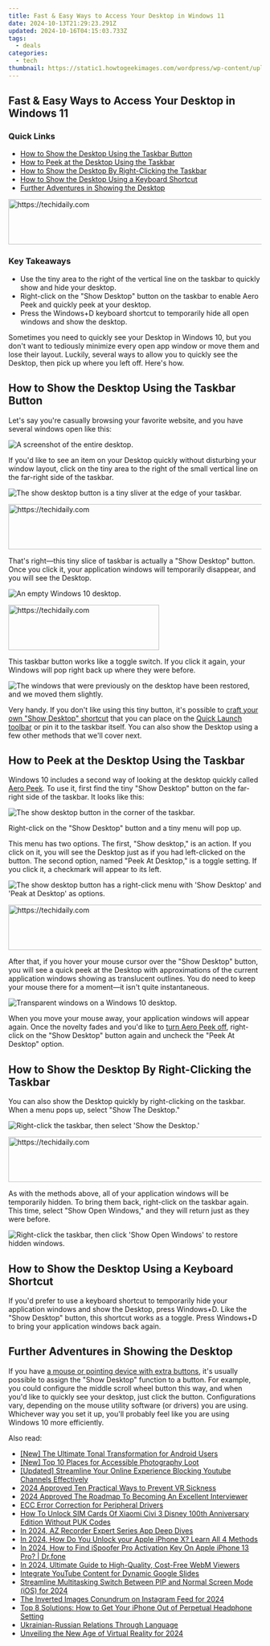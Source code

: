 ```yaml
---
title: Fast & Easy Ways to Access Your Desktop in Windows 11
date: 2024-10-13T21:29:23.291Z
updated: 2024-10-16T04:15:03.733Z
tags:
  - deals
categories:
  - tech
thumbnail: https://static1.howtogeekimages.com/wordpress/wp-content/uploads/2024/01/52780811147_bf0740ed7a_o.jpg
---
```


## Fast & Easy Ways to Access Your Desktop in Windows 11

### Quick Links

* [How to Show the Desktop Using the Taskbar Button](https://fox-access.techidaily.com/new-digital-pioneers-handbook-making-a-mark-in-gif-artistry/)
* [How to Peek at the Desktop Using the Taskbar](https://extra-guidance.techidaily.com/navigating-the-interview-landscape-a-guide-for-2024/)
* [How to Show the Desktop By Right-Clicking the Taskbar](https://instagram-clips.techidaily.com/2024-approved-explore-instagrams-per-video-limit-explained/)
* [How to Show the Desktop Using a Keyboard Shortcut](https://instagram-video-files.techidaily.com/updated-master-the-art-of-file-conversion-selecting-best-free-tools-for-instagram-videos-windowsosx/)
* [Further Adventures in Showing the Desktop](https://extra-hints.techidaily.com/new-closer-look-strategies-in-virtual-world-of-roblox/)

<!-- affiliate ads begin -->
<a href="https://appsumo.8odi.net/c/5597632/2043662/7443" target="_top" id="2043662">
  <img src="//a.impactradius-go.com/display-ad/7443-2043662" border="0" alt="https://techidaily.com" width="728" height="90"/>
</a>
<img height="0" width="0" src="https://appsumo.8odi.net/i/5597632/2043662/7443" style="position:absolute;visibility:hidden;" border="0" />
<!-- affiliate ads end -->

### Key Takeaways

* Use the tiny area to the right of the vertical line on the taskbar to quickly show and hide your desktop.
* Right-click on the "Show Desktop" button on the taskbar to enable Aero Peek and quickly peek at your desktop.
* Press the Windows+D keyboard shortcut to temporarily hide all open windows and show the desktop.

 Sometimes you need to quickly see your Desktop in Windows 10, but you don't want to tediously minimize every open app window or move them and lose their layout. Luckily, several ways to allow you to quickly see the Desktop, then pick up where you left off. Here's how.

##  How to Show the Desktop Using the Taskbar Button

 Let's say you're casually browsing your favorite website, and you have several windows open like this:

![A screenshot of the entire desktop.](https://static1.howtogeekimages.com/wordpress/wp-content/uploads/2024/01/1-desktop-screenshot.png) 

 If you'd like to see an item on your Desktop quickly without disturbing your window layout, click on the tiny area to the right of the small vertical line on the far-right side of the taskbar.

![The show desktop button is a tiny sliver at the edge of your taskbar.](https://static1.howtogeekimages.com/wordpress/wp-content/uploads/2024/01/2-show-desktop-button-1.png) 

<!-- affiliate ads begin -->
<a href="https://appsumo.8odi.net/c/5597632/2123730/7443" target="_top" id="2123730">
  <img src="//a.impactradius-go.com/display-ad/7443-2123730" border="0" alt="https://techidaily.com" width="728" height="90"/>
</a>
<img height="0" width="0" src="https://appsumo.8odi.net/i/5597632/2123730/7443" style="position:absolute;visibility:hidden;" border="0" />
<!-- affiliate ads end -->

 That's right—this tiny slice of taskbar is actually a "Show Desktop" button. Once you click it, your application windows will temporarily disappear, and you will see the Desktop.

![An empty Windows 10 desktop.](https://static1.howtogeekimages.com/wordpress/wp-content/uploads/2024/01/3-an-empty-w10-desktop.png) 

<!-- affiliate ads begin -->
<a href="https://aligracehair.sjv.io/c/5597632/2135400/19272" target="_top" id="2135400">
  <img src="//a.impactradius-go.com/display-ad/19272-2135400" border="0" alt="https://techidaily.com" width="300" height="90"/>
</a>
<img height="0" width="0" src="https://aligracehair.sjv.io/i/5597632/2135400/19272" style="position:absolute;visibility:hidden;" border="0" />
<!-- affiliate ads end -->

 This taskbar button works like a toggle switch. If you click it again, your Windows will pop right back up where they were before.

![The windows that were previously on the desktop have been restored, and we moved them slightly.](https://static1.howtogeekimages.com/wordpress/wp-content/uploads/2024/01/4-desktop-windows-restored.png) 

 Very handy. If you don't like using this tiny button, it's possible to [craft your own "Show Desktop" shortcut](https://video-content-creator.techidaily.com/new-in-2024-top-rated-free-imovie-alternatives-for-video-editing/) that you can place on the [Quick Launch toolbar](https://hardware-updates.techidaily.com/enhance-your-display-link-experience-update-to-the-most-recent-drivers-on-windows-7-8-and-10/) or pin it to the taskbar itself. You can also show the Desktop using a few other methods that we'll cover next.

##  How to Peek at the Desktop Using the Taskbar

 Windows 10 includes a second way of looking at the desktop quickly called [Aero Peek](https://android-pokemon-go.techidaily.com/how-to-fix-pokemon-go-route-not-working-on-xiaomi-13t-drfone-by-drfone-virtual-android/). To use it, first find the tiny "Show Desktop" button on the far-right side of the taskbar. It looks like this:

![The show desktop button in the corner of the taskbar.](https://static1.howtogeekimages.com/wordpress/wp-content/uploads/2024/01/2-show-desktop-button-2.png) 

 Right-click on the "Show Desktop" button and a tiny menu will pop up.

 This menu has two options. The first, "Show desktop," is an action. If you click on it, you will see the Desktop just as if you had left-clicked on the button. The second option, named "Peek At Desktop," is a toggle setting. If you click it, a checkmark will appear to its left.

![The show desktop button has a right-click menu with 'Show Desktop' and 'Peak at Desktop' as options.](https://static1.howtogeekimages.com/wordpress/wp-content/uploads/2024/01/5-show-desktop-peek-desktop.png) 

<!-- affiliate ads begin -->
<a href="https://aligracehair.sjv.io/c/5597632/1925570/19272" target="_top" id="1925570">
  <img src="//a.impactradius-go.com/display-ad/19272-1925570" border="0" alt="https://techidaily.com" width="728" height="90"/>
</a>
<img height="0" width="0" src="https://aligracehair.sjv.io/i/5597632/1925570/19272" style="position:absolute;visibility:hidden;" border="0" />
<!-- affiliate ads end -->

 After that, if you hover your mouse cursor over the "Show Desktop" button, you will see a quick peek at the Desktop with approximations of the current application windows showing as translucent outlines. You do need to keep your mouse there for a moment—it isn't quite instantaneous. 

![Transparent windows on a Windows 10 desktop.](https://static1.howtogeekimages.com/wordpress/wp-content/uploads/2024/01/6-the-windows-are-transparent.png) 

 When you move your mouse away, your application windows will appear again. Once the novelty fades and you'd like to [turn Aero Peek off](https://tech-haven.techidaily.com/discovering-the-secrets-of-gpt-4-all-how-this-advanced-ai-engine-works/), right-click on the "Show Desktop" button again and uncheck the "Peek At Desktop" option.

##  How to Show the Desktop By Right-Clicking the Taskbar

 You can also show the Desktop quickly by right-clicking on the taskbar. When a menu pops up, select "Show The Desktop."

![Right-click the taskbar, then select 'Show the Desktop.'](https://static1.howtogeekimages.com/wordpress/wp-content/uploads/2024/01/7-show-the-desktop.png) 

<!-- affiliate ads begin -->
<a href="https://appsumo.8odi.net/c/5597632/2043855/7443" target="_top" id="2043855">
  <img src="//a.impactradius-go.com/display-ad/7443-2043855" border="0" alt="https://techidaily.com" width="728" height="90"/>
</a>
<img height="0" width="0" src="https://appsumo.8odi.net/i/5597632/2043855/7443" style="position:absolute;visibility:hidden;" border="0" />
<!-- affiliate ads end -->

 As with the methods above, all of your application windows will be temporarily hidden. To bring them back, right-click on the taskbar again. This time, select "Show Open Windows," and they will return just as they were before.

![Right-click the taskbar, then click 'Show Open Windows' to restore hidden windows.](https://static1.howtogeekimages.com/wordpress/wp-content/uploads/2024/01/8-show-open-windows.png) 

##  How to Show the Desktop Using a Keyboard Shortcut

 If you'd prefer to use a keyboard shortcut to temporarily hide your application windows and show the Desktop, press Windows+D. Like the "Show Desktop" button, this shortcut works as a toggle. Press Windows+D to bring your application windows back again. 

##  Further Adventures in Showing the Desktop

 If you have [a mouse or pointing device with extra buttons](https://win-blog.techidaily.com/steam-vr-not-showing-up-try-these-6-fixes/), it's usually possible to assign the "Show Desktop" function to a button. For example, you could configure the middle scroll wheel button this way, and when you'd like to quickly see your desktop, just click the button. Configurations vary, depending on the mouse utility software (or drivers) you are using. Whichever way you set it up, you'll probably feel like you are using Windows 10 more efficiently.

<ins class="adsbygoogle"
     style="display:block"
     data-ad-format="autorelaxed"
     data-ad-client="ca-pub-7571918770474297"
     data-ad-slot="1223367746"></ins>

<ins class="adsbygoogle"
     style="display:block"
     data-ad-client="ca-pub-7571918770474297"
     data-ad-slot="8358498916"
     data-ad-format="auto"
     data-full-width-responsive="true"></ins>

<span class="atpl-alsoreadstyle">Also read:</span>
<div><ul>
<li><a href="https://some-skills.techidaily.com/new-the-ultimate-tonal-transformation-for-android-users/"><u>[New] The Ultimate Tonal Transformation for Android Users</u></a></li>
<li><a href="https://some-skills.techidaily.com/new-top-10-places-for-accessible-photography-loot/"><u>[New] Top 10 Places for Accessible Photography Loot</u></a></li>
<li><a href="https://facebook-record-videos.techidaily.com/updated-streamline-your-online-experience-blocking-youtube-channels-effectively/"><u>[Updated] Streamline Your Online Experience Blocking Youtube Channels Effectively</u></a></li>
<li><a href="https://some-skills.techidaily.com/2024-approved-ten-practical-ways-to-prevent-vr-sickness/"><u>2024 Approved Ten Practical Ways to Prevent VR Sickness</u></a></li>
<li><a href="https://some-skills.techidaily.com/2024-approved-the-roadmap-to-becoming-an-excellent-interviewer/"><u>2024 Approved The Roadmap To Becoming An Excellent Interviewer</u></a></li>
<li><a href="https://driver-error.techidaily.com/ecc-error-correction-for-peripheral-drivers/"><u>ECC Error Correction for Peripheral Drivers</u></a></li>
<li><a href="https://sim-unlock.techidaily.com/how-to-unlock-sim-cards-of-xiaomi-civi-3-disney-100th-anniversary-edition-without-puk-codes-by-drfone-android/"><u>How To Unlock SIM Cards Of Xiaomi Civi 3 Disney 100th Anniversary Edition Without PUK Codes</u></a></li>
<li><a href="https://desktop-recording.techidaily.com/in-2024-az-recorder-expert-series-app-deep-dives/"><u>In 2024, AZ Recorder Expert Series App Deep Dives</u></a></li>
<li><a href="https://ios-unlock.techidaily.com/in-2024-how-do-you-unlock-your-apple-iphone-x-learn-all-4-methods-by-drfone-ios/"><u>In 2024, How Do You Unlock your Apple iPhone X? Learn All 4 Methods</u></a></li>
<li><a href="https://review-topics.techidaily.com/in-2024-how-to-find-ispoofer-pro-activation-key-on-apple-iphone-13-pro-drfone-by-drfone-virtual-ios/"><u>In 2024, How to Find iSpoofer Pro Activation Key On Apple iPhone 13 Pro? | Dr.fone</u></a></li>
<li><a href="https://some-skills.techidaily.com/in-2024-ultimate-guide-to-high-quality-cost-free-webm-viewers/"><u>In 2024, Ultimate Guide to High-Quality, Cost-Free WebM Viewers</u></a></li>
<li><a href="https://youtube-zero.techidaily.com/rate-youtube-content-for-dynamic-google-slides/"><u>Integrate YouTube Content for Dynamic Google Slides</u></a></li>
<li><a href="https://some-skills.techidaily.com/streamline-multitasking-switch-between-pip-and-normal-screen-mode-ios-for-2024/"><u>Streamline Multitasking Switch Between PIP and Normal Screen Mode (iOS) for 2024</u></a></li>
<li><a href="https://some-skills.techidaily.com/the-inverted-images-conundrum-on-instagram-feed-for-2024/"><u>The Inverted Images Conundrum on Instagram Feed for 2024</u></a></li>
<li><a href="https://fox-that.techidaily.com/top-8-solutions-how-to-get-your-iphone-out-of-perpetual-headphone-setting/"><u>Top 8 Solutions: How to Get Your iPhone Out of Perpetual Headphone Setting</u></a></li>
<li><a href="https://mondly-stories.techidaily.com/ukrainian-russian-relations-through-language/"><u>Ukrainian-Russian Relations Through Language</u></a></li>
<li><a href="https://some-skills.techidaily.com/unveiling-the-new-age-of-virtual-reality-for-2024/"><u>Unveiling the New Age of Virtual Reality for 2024</u></a></li>
</ul></div>

